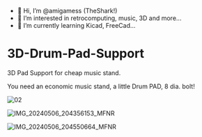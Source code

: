 - 👋 Hi, I’m @amigamess (TheShark!)
- 👀 I’m interested in retrocomputing, music, 3D and more...
- 🌱 I’m currently learning Kicad, FreeCad...

# 3D-Drum-Pad-Support
3D Pad Support for cheap music stand.

You need an economic music stand, a little Drum PAD, 8 dia. bolt! 

![02](https://github.com/amigamess/3D-Drum-Pad-Support/assets/82521152/51c1b80f-f7d2-4adc-afe2-d3dae366f1e4)

![IMG_20240506_204356153_MFNR](https://github.com/amigamess/3D-Drum-Pad-Support/assets/82521152/0bdbd403-3e38-454e-b687-b98de4652781)

![IMG_20240506_204550664_MFNR](https://github.com/amigamess/3D-Drum-Pad-Support/assets/82521152/9c4224b2-7840-45a2-b833-457a3fe08ab7)


